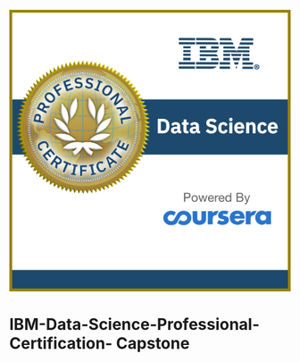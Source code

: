 ![](https://github.com/SirBaron84/IBM-Data-Science-Professional-Certification-/blob/main/images/68747470733a2f2f696d616765732e637265646c792e636f6d2f696d616765732f32383934343936392d383133612d343362392d393434662d3739313031313163653736342f50726f66657373696f6e616c5f43657274696669636174655f2d5f446174615f536369656e63652e706e67.png)




# IBM-Data-Science-Professional-Certification- Capstone 


